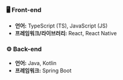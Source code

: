 ### 🖥️ Front-end

-   **언어:** TypeScript (TS), JavaScript (JS)
-   **프레임워크/라이브러리:** React, React Native

### ⚙️ Back-end

-   **언어:** Java, Kotlin
-   **프레임워크:** Spring Boot

